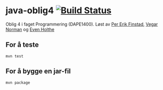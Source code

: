 # java-oblig4 [![Build Status](http://ci.evenh.net/buildStatus/icon?job=java-oblig4/com.acme.oblig4:oblig4)](http://ci.evenh.net/job/java-oblig4/com.acme.oblig4$oblig4/)

Oblig 4 i faget Programmering (DAPE1400). Løst av [Per Erik Finstad](http://student.cs.hioa.no/~s189138/), [Vegar Norman](http://vegar.me) og [Even Holthe](http://evenh.net)

## For å teste
`mvn test`

## For å bygge en jar-fil
`mvn package`
